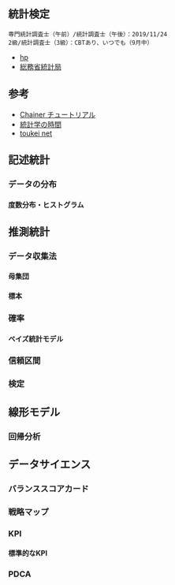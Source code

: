 ## 統計検定
	専門統計調査士（午前）/統計調査士（午後）：2019/11/24
	2級/統計調査士（3級）：CBTあり、いつでも（9月中）
* [hp](http://www.toukei-kentei.jp/)
* [総務省統計局](http://www.stat.go.jp/)
## 参考
* [Chainer チュートリアル](https://tutorials.chainer.org/ja/06_Basics_of_Probability_Statistics.html)
* [統計学の時間](https://bellcurve.jp/statistics/course/)
* [toukei net](https://to-kei.net/)
## 記述統計
### データの分布
#### 度数分布・ヒストグラム


## 推測統計
### データ収集法
#### 母集団
#### 標本
### 確率
#### ベイズ統計モデル
### 信頼区間
### 検定

## 線形モデル
### 回帰分析

## データサイエンス
### バランススコアカード
### 戦略マップ
### KPI
#### 標準的なKPI
### PDCA

